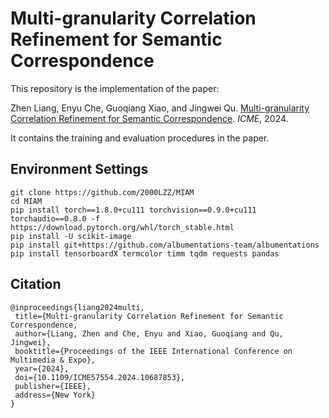 # Multi-granularity Correlation Refinement for Semantic Correspondence
This repository is the implementation of the paper: 

Zhen Liang, Enyu Che, Guoqiang Xiao, and Jingwei Qu. [Multi-granularity Correlation Refinement for Semantic Correspondence](https://jingweiqu.github.io/project/MIAM/index.html). *ICME*, 2024.

It contains the training and evaluation procedures in the paper.

## Environment Settings
```
git clone https://github.com/2000LZZ/MIAM
cd MIAM
pip install torch==1.8.0+cu111 torchvision==0.9.0+cu111 torchaudio==0.8.0 -f https://download.pytorch.org/whl/torch_stable.html
pip install -U scikit-image
pip install git+https://github.com/albumentations-team/albumentations
pip install tensorboardX termcolor timm tqdm requests pandas
```

## Citation
```text
@inproceedings{liang2024multi,
 title={Multi-granularity Correlation Refinement for Semantic Correspondence,
 author={Liang, Zhen and Che, Enyu and Xiao, Guoqiang and Qu, Jingwei},
 booktitle={Proceedings of the IEEE International Conference on Multimedia & Expo},
 year={2024},
 doi={10.1109/ICME57554.2024.10687853},
 publisher={IEEE},
 address={New York}
}
```